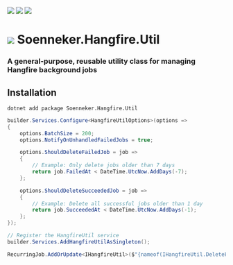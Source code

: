 ﻿[![](https://img.shields.io/nuget/v/soenneker.hangfire.util.svg?style=for-the-badge)](https://www.nuget.org/packages/soenneker.hangfire.util/)
[![](https://img.shields.io/github/actions/workflow/status/soenneker/soenneker.hangfire.util/publish-package.yml?style=for-the-badge)](https://github.com/soenneker/soenneker.hangfire.util/actions/workflows/publish-package.yml)
[![](https://img.shields.io/nuget/dt/soenneker.hangfire.util.svg?style=for-the-badge)](https://www.nuget.org/packages/soenneker.hangfire.util/)

# ![](https://user-images.githubusercontent.com/4441470/224455560-91ed3ee7-f510-4041-a8d2-3fc093025112.png) Soenneker.Hangfire.Util
### A general-purpose, reusable utility class for managing Hangfire background jobs

## Installation

```
dotnet add package Soenneker.Hangfire.Util
```

```csharp
builder.Services.Configure<HangfireUtilOptions>(options =>
{
    options.BatchSize = 200;
    options.NotifyOnUnhandledFailedJobs = true;

    options.ShouldDeleteFailedJob = job =>
    {
        // Example: Only delete jobs older than 7 days
        return job.FailedAt < DateTime.UtcNow.AddDays(-7);
    };

    options.ShouldDeleteSucceededJob = job =>
    {
        // Example: Delete all successful jobs older than 1 day
        return job.SucceededAt < DateTime.UtcNow.AddDays(-1);
    };
});

// Register the HangfireUtil service
builder.Services.AddHangfireUtilAsSingleton();

RecurringJob.AddOrUpdate<IHangfireUtil>($"{nameof(IHangfireUtil.DeleteFailedJobs)}", c => c.DeleteFailedJobs(),  "0 0 * * *");
```